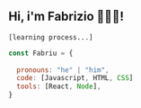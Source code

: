## Hi, i'm Fabrizio 👋👨‍💻!
`[learning process...]`

```javascript
const Fabriu = {
  
  pronouns: "he" | "him",
  code: [Javascript, HTML, CSS]
  tools: [React, Node],
}
```
